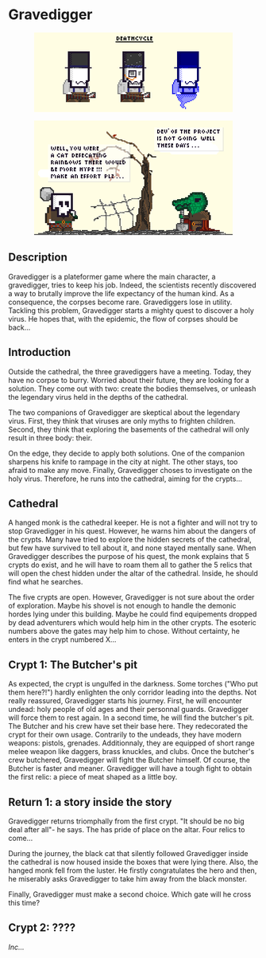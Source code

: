Gravedigger
===========

<p align="center">
<img src="/img/scene-2.png"></img>
</p>

<p align="center">
<img src="/img/scene-1.png"></img>
</p>

Description
-----------
Gravedigger is a plateformer game where the main character, a gravedigger,
tries to keep his job. Indeed, the scientists recently discovered a way to 
brutally improve the life expectancy of the human kind. As a consequence, the 
corpses become rare. Gravediggers lose in utility. Tackling this problem, 
Gravedigger starts a mighty quest to discover a holy virus. He hopes that, 
with the epidemic, the flow of corpses should be back...  

Introduction
------------
Outside the cathedral, the three gravediggers have a meeting. Today, they
have no corpse to burry. Worried about their future, they are looking for a
solution. They come out with two: create the bodies themselves, or unleash
the legendary virus held in the depths of the cathedral.

The two companions of Gravedigger are skeptical about the legendary virus.
First, they think that viruses are only myths to frighten children. Second,
they think that exploring the basements of the cathedral will only result
in three body: their.

On the edge, they decide to apply both solutions. One of the companion
sharpens his knife to rampage in the city at night. The other stays, too
afraid to make any move. Finally, Gravedigger choses to investigate on the
holy virus. Therefore, he runs into the cathedral, aiming for the crypts...

Cathedral
---------
A hanged monk is the cathedral keeper. He is not a fighter and will not
try to stop Gravedigger in his quest. However, he warns him about the
dangers of the crypts. Many have tried to explore the hidden secrets of
the cathedral, but few have survived to tell about it, and none stayed
mentally sane. When Gravedigger describes the purpose of his quest, 
the monk explains that 5 crypts do exist, and he will have to roam them
all to gather the 5 relics that will open the chest hidden under the altar
of the cathedral. Inside, he should find what he searches.

The five crypts are open. However, Gravedigger is not sure about the order
of exploration. Maybe his shovel is not enough to handle the demonic hordes
lying under this building. Maybe he could find equipements dropped by dead 
adventurers which would help him in the other crypts. The esoteric numbers
above the gates may help him to chose. Without certainty, he enters in the
crypt numbered X...

Crypt 1: The Butcher's pit
--------------------------
As expected, the crypt is ungulfed in the darkness. Some torches ("Who put
them here?!") hardly enlighten the only corridor leading into the depths.
Not really reassured, Gravedigger starts his journey. First, he will 
encounter undead: holy people of old ages and their personnal guards.
Gravedigger will force them to rest again. In a second time, he will find
the butcher's pit. The Butcher and his crew have set their base here.
They redecorated the crypt for their own usage. Contrarily to the undeads,
they have modern weapons: pistols, grenades. Additionnaly, they are equipped
of short range melee weapon like daggers, brass knuckles, and clubs. Once
the butcher's crew butchered, Gravedigger will fight the Butcher himself.
Of course, the Butcher is faster and meaner. Gravedigger will have a 
tough fight to obtain the first relic: a piece of meat shaped as a little
boy.

Return 1: a story inside the story
----------------------------------
Gravedigger returns triomphally from the first crypt. "It should be no big 
deal after all"- he says. The <human clone made of meat> has pride of place 
on the altar. Four relics to come...

During the journey, the black cat that silently followed Gravedigger inside
the cathedral is now housed inside the boxes that were lying there. Also,
the hanged monk fell from the luster. He firstly congratulates the hero and
then, he miserably asks Gravedigger to take him away from the black monster.

Finally, Gravedigger must make a second choice. Which gate will he cross
this time?

Crypt 2: ????
-------------
<i> Inc... </i>
